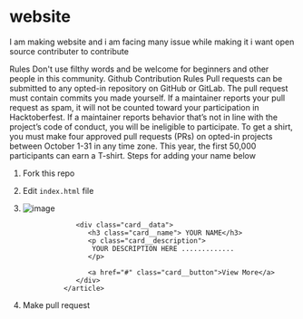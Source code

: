# website
I am making website and i am facing many issue while making it i want open source contributer to contribute 

Rules
Don't use filthy words and be welcome for beginners and other people in this community.
Github Contribution Rules
Pull requests can be submitted to any opted-in repository on GitHub or GitLab.
The pull request must contain commits you made yourself.
If a maintainer reports your pull request as spam, it will not be counted toward your participation in Hacktoberfest.
If a maintainer reports behavior that’s not in line with the project’s code of conduct, you will be ineligible to participate.
To get a shirt, you must make four approved pull requests (PRs) on opted-in projects between October 1-31 in any time zone.
This year, the first 50,000 participants can earn a T-shirt.
Steps for adding your name below

1. Fork this repo
2. Edit `index.html` file
3.  </article>
                   <article class="card__article swiper-slide">
                     <div class="card__image">
                        <img src="Main/img/ WHAT AVATAR U LIKE .png" alt="image" class="card__img">
                        <div class="card__shadow"></div>
                     </div>

                     <div class="card__data">
                        <h3 class="card__name"> YOUR NAME</h3>
                        <p class="card__description">
                         YOUR DESCRIPTION HERE .............
                        </p>

                        <a href="#" class="card__button">View More</a>
                     </div>
                  </article>

4. Make pull request
